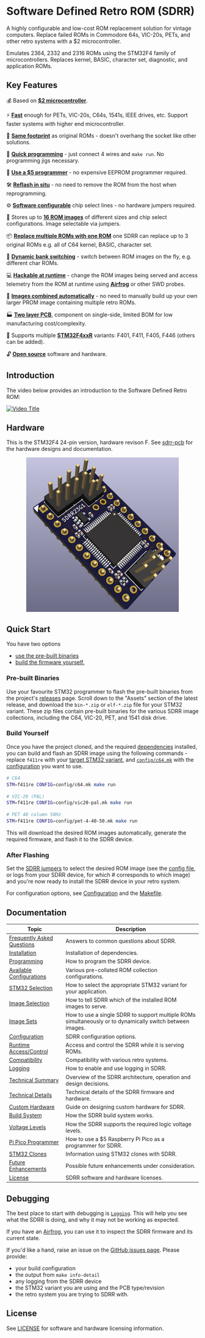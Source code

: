# Software Defined Retro ROM (SDRR)

A highly configurable and low-cost ROM replacement solution for vintage computers.  Replace failed ROMs in Commodore 64s, VIC-20s, PETs, and other retro systems with a $2 microcontroller.

Emulates 2364, 2332 and 2316 ROMs using the STM32F4 family of microcontrollers.  Replaces kernel, BASIC, character set, diagnostic, and application ROMs.

## Key Features

💰 Based on **[$2 microcontroller](docs/STM32-SELECTION.md)**.

⚡ **[Fast](docs/STM32-SELECTION.md)** enough for PETs, VIC-20s, C64s, 1541s, IEEE drives, etc. Support faster systems with higher end microcontroller.

📐 **[Same footprint](docs/images/sdrr-24-pin-side.png)** as original ROMs - doesn't overhang the socket like other solutions.

🚀 **[Quick programming](docs/PROGRAMMING.md)** - just connect 4 wires and `make run`. No programming jigs necessary.

🔌 **[Use a $5 programmer](docs/PI-PICO-PROGRAMMER.md)** - no expensive EEPROM programmer required.

🛠️ **[Reflash in situ](docs/PROGRAMMING.md)** - no need to remove the ROM from the host when reprogramming.

⚙️ **[Software configurable](docs/CONFIGURATION.md)** chip select lines - no hardware jumpers required.

💾 Stores up to **[16 ROM images](docs/STM32-SELECTION.md)** of different sizes and chip select configurations.  Image selectable via jumpers.

📦 **[Replace multiple ROMs with one ROM](docs/MULTI-ROM-SETS.md)** one SDRR can replace up to 3 original ROMs e.g. all of C64 kernel, BASIC, character set.

🔀 **[Dynamic bank switching](docs/MULTI-ROM-SETS.md)** - switch between ROM images on the fly, e.g. different char ROMs.

💻 **[Hackable at runtime](docs/RUNTIME-ACCESS.md)** - change the ROM images being served and access telemetry from the ROM at runtime using **[Airfrog](https://piers.rocks/u/airfrog)** or other SWD probes.

🧩 **[Images combined automatically](docs/CONFIGURATION.md)** - no need to manually build up your own larger PROM image containing multiple retro ROMs.

🏭 **[Two layer PCB](sdrr-pcb/README.md)**, component on single-side, limited BOM for low manufacturing cost/complexity.

🎯 Supports multiple **[STM32F4xxR](docs/STM32-SELECTION.md)** variants: F401, F411, F405, F446 (others can be added).

🔓 **[Open source](LICENSE.md)** software and hardware.

## Introduction

The video below provides an introduction to the Software Defined Retro ROM:

[![Video Title](https://img.youtube.com/vi/Jhe4LF5LrZ8/maxresdefault.jpg)](https://youtu.be/Jhe4LF5LrZ8)

## Hardware

This is the STM32F4 24-pin version, hardware revison F.  See [sdrr-pcb](sdrr-pcb/README.md) for the hardware designs and documentation.

<div style="display: flex; justify-content: center; gap: 20px;">
  <a href="docs/images/sdrr-24-pin-side.png">
    <img src="docs/images/sdrr-24-pin-side.png" alt="SDRR STM32F4 24 pin side on" width="400">
  </a>
</div>

## Quick Start

You have two options

- [use the pre-built binaries](#pre-built-binaries)
- [build the firmware yourself.](#build-yourself)

### Pre-built Binaries

Use your favourite STM32 programmer to flash the pre-built binaries from the project's [releases](https://github.com/piersfinlayson/software-defined-retro-rom/releases/) page.  Scroll down to the "Assets" section of the latest release, and download the `bin-*.zip` or `elf-*.zip` file for your STM32 variant.  These zip files contain pre-built binaries for the various SDRR image collections, including the C64, VIC-20, PET, and 1541 disk drive.

### Build Yourself

Once you have the project cloned, and the required [dependencies](INSTALL.md) installed, you can build and flash an SDRR image using the following commands - replace `f411re` with your [target STM32 variant](#supported-stm32-microcontrollers), and [`config/c64.mk`](/config/c64.mk) with the [configuration](config/README.md#available-configurations) you want to use.

```bash
# C64
STM=f411re CONFIG=config/c64.mk make run
```

```bash
# VIC-20 (PAL)
STM=f411re CONFIG=config/vic20-pal.mk make run
```

```bash
# PET 40 column 50Hz
STM=f411re CONFIG=config/pet-4-40-50.mk make run
```

This will download the desired ROM images automatically, generate the required firmware, and flash it to the SDRR device.

### After Flashing

Set the [SDRR jumpers](docs/IMAGE-SELECTION.md) to select the desired ROM image (see the [config file](/config/), or logs from your SDRR device, for which # corresponds to which image) and you're now ready to install the SDRR device in your retro system.

For configuration options, see [Configuration](docs/CONFIGURATION.md) and the [Makefile](Makefile).

## Documentation

| Topic | Description |
|-------|-------------|
| [Frequently Asked Questions](docs/FAQ.md) | Answers to common questions about SDRR. |
| [Installation](INSTALL.md) | Installation of dependencies. |
| [Programming](docs/PROGRAMMING.md) | How to program the SDRR device. |
| [Available Configurations](config/README.md#available-configurations) | Various pre-collated ROM collection configurations. |
| [STM32 Selection](docs/STM32-SELECTION.md) | How to select the appropriate STM32 variant for your application. |
| [Image Selection](docs/IMAGE-SELECTION.md) | How to tell SDRR which of the installed ROM images to serve. |
| [Image Sets](docs/MULTI-ROM-SETS.md) | How to use a single SDRR to support multiple ROMs simultaneously or to dynamically switch between images. |
| [Configuration](docs/CONFIGURATION.md) | SDRR configuration options. |
| [Runtime Access/Control](docs/RUNTIME-ACCESS.md) | Access and control the SDRR while it is serving ROMs. |
| [Compatibility](docs/COMPATIBILITY.md) | Compatibility with various retro systems. |
| [Logging](docs/LOGGING.md) | How to enable and use logging in SDRR. |
| [Technical Summary](docs/TECHNICAL-SUMMARY.md) | Overview of the SDRR architecture, operation and design decisions. |
| [Technical Details](docs/TECHNICAL-DETAILS.md) | Technical details of the SDRR firmware and hardware. |
| [Custom Hardware](docs/CUSTOM-HARDWARE.md) | Guide on designing custom hardware for SDRR. |
| [Build System](docs/BUILD-SYSTEM.md) | How the SDRR build system works. |
| [Voltage Levels](docs/VOLTAGE-LEVELS.md) | How the SDRR supports the required logic voltage levels. |
| [Pi Pico Programmer](docs/PI-PICO-PROGRAMMER.md) | How to use a $5 Raspberry Pi Pico as a programmer for SDRR. |
| [STM32 Clones](docs/STM32-CLONES.md) | Information using STM32 clones with SDRR. |
| [Future Enhancements](docs/FUTURE-ENHANCEMENTS.md) | Possible future enhancements under consideration. |
| [License](LICENSE.md) | SDRR software and hardware licenses. |

## Debugging

The best place to start with debugging is [`Logging`](docs/LOGGING.md).  This will help you see what the SDRR is doing, and why it may not be working as expected.

If you have an [Airfrog](https://piers.rocks/u/airfrog), you can use it to inspect the SDRR firmware and its current state.

If you'd like a hand, raise an issue on the [GitHub issues page](https://github.com/piersfinlayson/software-defined-retro-rom/issues).  Please provide:

- your build configuration
- the output from `make info-detail`
- any logging from the SDRR device
- the STM32 variant you are using and the PCB type/revision
- the retro system you are trying to SDRR with.

## License

See [LICENSE](LICENSE.md) for software and hardware licensing information.
